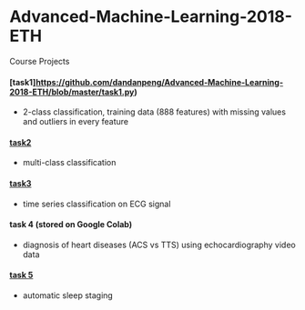 # Advanced-Machine-Learning-2018-ETH
Course Projects
#### [task1]https://github.com/dandanpeng/Advanced-Machine-Learning-2018-ETH/blob/master/task1.py)
- 2-class classification, training data (888 features) with missing values and outliers in every feature
#### [task2]()
- multi-class classification
#### [task3]()
- time series classification on ECG signal
#### task 4 (stored on Google Colab)
- diagnosis of heart diseases (ACS vs TTS) using echocardiography video data
#### [task 5](https://github.com/dandanpeng/Advanced-Machine-Learning-2018-ETH/blob/master/task5.py)
- automatic sleep staging
